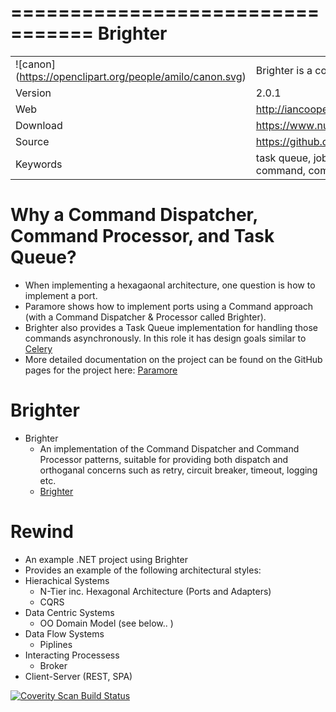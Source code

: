 =================================
 Brighter
=================================

|               |               |
| ------------- | ------------- |
|![canon] (https://openclipart.org/people/amilo/canon.svg)|Brighter is a command dispatcher, processor, and task queue|
| Version  | 2.0.1  |
| Web  |http://iancooper.github.io/Paramore/  |
| Download  |https://www.nuget.org/packages/Paramore.Brighter.CommandProcessor/ |
| Source  |https://github.com/iancooper/Paramore |
| Keywords  |task queue, job queue, asynchronous, async, rabbitmq, amqp, c#, command, command dispatcher, command  processor, queue, distributed |

Why a Command Dispatcher, Command Processor, and Task Queue?
========
* When implementing a hexagaonal architecture, one question is how to implement a port.
 * Paramore shows how to implement ports using a Command approach (with a Command Dispatcher & Processor called Brighter).
* Brighter also provides a Task Queue implementation for handling those commands asynchronously. In this role it has design goals similar to [Celery](https://github.com/celery/celery)
* More detailed documentation on the project can be found on the GitHub pages for the project here: [Paramore](http://iancooper.github.io/Paramore/)

Brighter 
===
* Brighter  
  * An implementation of the Command Dispatcher and Command Processor patterns, suitable for providing both dispatch and orthoganal concerns such as retry, circuit breaker, timeout, logging etc.  
  * [Brighter](http://iancooper.github.io/Paramore/Brighter.html)

Rewind 
===  
* An example .NET project using Brighter
* Provides an example of the following architectural styles:
 * Hierachical Systems  
   * N-Tier inc. Hexagonal Architecture (Ports and Adapters) 
   * CQRS
 * Data Centric Systems  
   * OO Domain Model (see below..  )
 * Data Flow Systems  
   * Piplines
 * Interacting Processess  
   * Broker
 * Client-Server (REST, SPA)  


<a href="https://scan.coverity.com/projects/2900">
  <img alt="Coverity Scan Build Status"
       src="https://scan.coverity.com/projects/2900/badge.svg"/>
</a>
